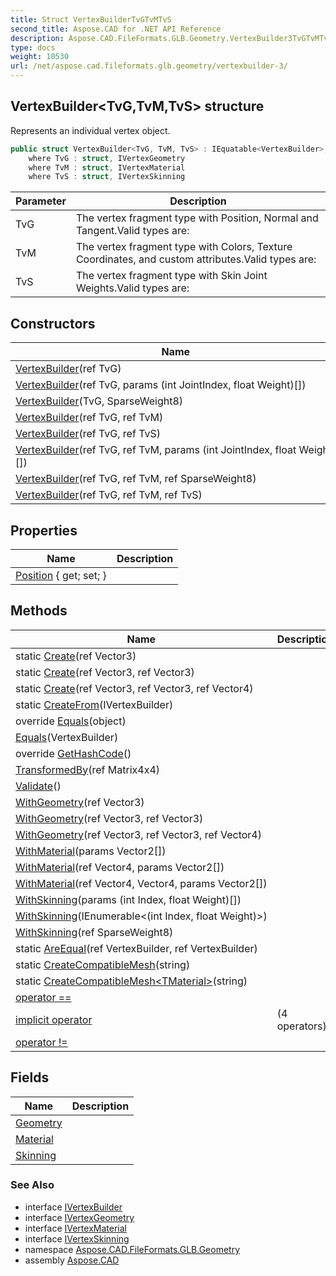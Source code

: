 ```yaml
---
title: Struct VertexBuilderTvGTvMTvS
second_title: Aspose.CAD for .NET API Reference
description: Aspose.CAD.FileFormats.GLB.Geometry.VertexBuilder3TvGTvMTvS struct. Represents an individual vertex object
type: docs
weight: 10530
url: /net/aspose.cad.fileformats.glb.geometry/vertexbuilder-3/
---
```

## VertexBuilder&lt;TvG,TvM,TvS&gt; structure

Represents an individual vertex object.

```csharp
public struct VertexBuilder<TvG, TvM, TvS> : IEquatable<VertexBuilder>, IVertexBuilder
    where TvG : struct, IVertexGeometry
    where TvM : struct, IVertexMaterial
    where TvS : struct, IVertexSkinning
```

| Parameter | Description |
| --- | --- |
| TvG | The vertex fragment type with Position, Normal and Tangent.Valid types are: |
| TvM | The vertex fragment type with Colors, Texture Coordinates, and custom attributes.Valid types are: |
| TvS | The vertex fragment type with Skin Joint Weights.Valid types are: |

## Constructors

| Name | Description |
| --- | --- |
| [VertexBuilder](vertexbuilder/#constructor)(ref TvG) |  |
| [VertexBuilder](vertexbuilder/#constructor_1)(ref TvG, params (int JointIndex, float Weight)[]) |  |
| [VertexBuilder](vertexbuilder/#constructor_7)(TvG, SparseWeight8) |  |
| [VertexBuilder](vertexbuilder/#constructor_2)(ref TvG, ref TvM) |  |
| [VertexBuilder](vertexbuilder/#constructor_6)(ref TvG, ref TvS) |  |
| [VertexBuilder](vertexbuilder/#constructor_4)(ref TvG, ref TvM, params (int JointIndex, float Weight)[]) |  |
| [VertexBuilder](vertexbuilder/#constructor_3)(ref TvG, ref TvM, ref SparseWeight8) |  |
| [VertexBuilder](vertexbuilder/#constructor_5)(ref TvG, ref TvM, ref TvS) |  |

## Properties

| Name | Description |
| --- | --- |
| [Position](../../aspose.cad.fileformats.glb.geometry/vertexbuilder-3/position/) { get; set; } |  |

## Methods

| Name | Description |
| --- | --- |
| static [Create](../../aspose.cad.fileformats.glb.geometry/vertexbuilder-3/create/#create)(ref Vector3) |  |
| static [Create](../../aspose.cad.fileformats.glb.geometry/vertexbuilder-3/create/#create_1)(ref Vector3, ref Vector3) |  |
| static [Create](../../aspose.cad.fileformats.glb.geometry/vertexbuilder-3/create/#create_2)(ref Vector3, ref Vector3, ref Vector4) |  |
| static [CreateFrom](../../aspose.cad.fileformats.glb.geometry/vertexbuilder-3/createfrom/)(IVertexBuilder) |  |
| override [Equals](../../aspose.cad.fileformats.glb.geometry/vertexbuilder-3/equals/#equals_1)(object) |  |
| [Equals](../../aspose.cad.fileformats.glb.geometry/vertexbuilder-3/equals/#equals)(VertexBuilder) |  |
| override [GetHashCode](../../aspose.cad.fileformats.glb.geometry/vertexbuilder-3/gethashcode/)() |  |
| [TransformedBy](../../aspose.cad.fileformats.glb.geometry/vertexbuilder-3/transformedby/)(ref Matrix4x4) |  |
| [Validate](../../aspose.cad.fileformats.glb.geometry/vertexbuilder-3/validate/)() |  |
| [WithGeometry](../../aspose.cad.fileformats.glb.geometry/vertexbuilder-3/withgeometry/#withgeometry)(ref Vector3) |  |
| [WithGeometry](../../aspose.cad.fileformats.glb.geometry/vertexbuilder-3/withgeometry/#withgeometry_1)(ref Vector3, ref Vector3) |  |
| [WithGeometry](../../aspose.cad.fileformats.glb.geometry/vertexbuilder-3/withgeometry/#withgeometry_2)(ref Vector3, ref Vector3, ref Vector4) |  |
| [WithMaterial](../../aspose.cad.fileformats.glb.geometry/vertexbuilder-3/withmaterial/#withmaterial)(params Vector2[]) |  |
| [WithMaterial](../../aspose.cad.fileformats.glb.geometry/vertexbuilder-3/withmaterial/#withmaterial_1)(ref Vector4, params Vector2[]) |  |
| [WithMaterial](../../aspose.cad.fileformats.glb.geometry/vertexbuilder-3/withmaterial/#withmaterial_2)(ref Vector4, Vector4, params Vector2[]) |  |
| [WithSkinning](../../aspose.cad.fileformats.glb.geometry/vertexbuilder-3/withskinning/#withskinning_2)(params (int Index, float Weight)[]) |  |
| [WithSkinning](../../aspose.cad.fileformats.glb.geometry/vertexbuilder-3/withskinning/#withskinning_1)(IEnumerable&lt;(int Index, float Weight)&gt;) |  |
| [WithSkinning](../../aspose.cad.fileformats.glb.geometry/vertexbuilder-3/withskinning/#withskinning)(ref SparseWeight8) |  |
| static [AreEqual](../../aspose.cad.fileformats.glb.geometry/vertexbuilder-3/areequal/)(ref VertexBuilder, ref VertexBuilder) |  |
| static [CreateCompatibleMesh](../../aspose.cad.fileformats.glb.geometry/vertexbuilder-3/createcompatiblemesh/#createcompatiblemesh)(string) |  |
| static [CreateCompatibleMesh&lt;TMaterial&gt;](../../aspose.cad.fileformats.glb.geometry/vertexbuilder-3/createcompatiblemesh/#createcompatiblemesh_1)(string) |  |
| [operator ==](../../aspose.cad.fileformats.glb.geometry/vertexbuilder-3/op_equality/) |  |
| [implicit operator](../../aspose.cad.fileformats.glb.geometry/vertexbuilder-3/op_implicit/#op_implicit_2) |  (4 operators) |
| [operator !=](../../aspose.cad.fileformats.glb.geometry/vertexbuilder-3/op_inequality/) |  |

## Fields

| Name | Description |
| --- | --- |
| [Geometry](../../aspose.cad.fileformats.glb.geometry/vertexbuilder-3/geometry/) |  |
| [Material](../../aspose.cad.fileformats.glb.geometry/vertexbuilder-3/material/) |  |
| [Skinning](../../aspose.cad.fileformats.glb.geometry/vertexbuilder-3/skinning/) |  |

### See Also

* interface [IVertexBuilder](../ivertexbuilder/)
* interface [IVertexGeometry](../../aspose.cad.fileformats.glb.geometry.vertextypes/ivertexgeometry/)
* interface [IVertexMaterial](../../aspose.cad.fileformats.glb.geometry.vertextypes/ivertexmaterial/)
* interface [IVertexSkinning](../../aspose.cad.fileformats.glb.geometry.vertextypes/ivertexskinning/)
* namespace [Aspose.CAD.FileFormats.GLB.Geometry](../../aspose.cad.fileformats.glb.geometry/)
* assembly [Aspose.CAD](../../)


